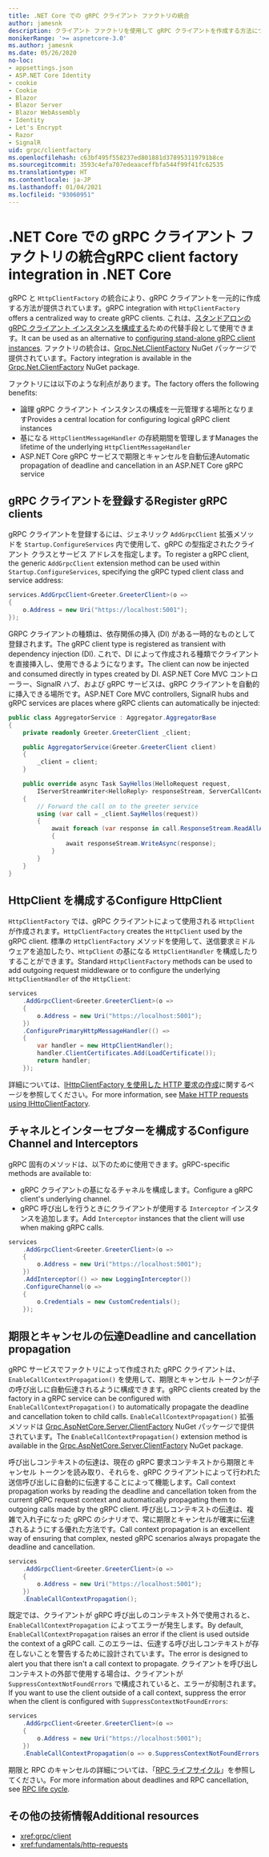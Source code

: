```yaml
---
title: .NET Core での gRPC クライアント ファクトリの統合
author: jamesnk
description: クライアント ファクトリを使用して gRPC クライアントを作成する方法について説明します。
monikerRange: '>= aspnetcore-3.0'
ms.author: jamesnk
ms.date: 05/26/2020
no-loc:
- appsettings.json
- ASP.NET Core Identity
- cookie
- Cookie
- Blazor
- Blazor Server
- Blazor WebAssembly
- Identity
- Let's Encrypt
- Razor
- SignalR
uid: grpc/clientfactory
ms.openlocfilehash: c63bf495f558237ed801881d378953119791b8ce
ms.sourcegitcommit: 3593c4efa707edeaaceffbfa544f99f41fc62535
ms.translationtype: HT
ms.contentlocale: ja-JP
ms.lasthandoff: 01/04/2021
ms.locfileid: "93060951"
---
```

# <a name="grpc-client-factory-integration-in-net-core"></a><span data-ttu-id="cb118-103">.NET Core での gRPC クライアント ファクトリの統合</span><span class="sxs-lookup"><span data-stu-id="cb118-103">gRPC client factory integration in .NET Core</span></span>

<span data-ttu-id="cb118-104">gRPC と `HttpClientFactory` の統合により、gRPC クライアントを一元的に作成する方法が提供されています。</span><span class="sxs-lookup"><span data-stu-id="cb118-104">gRPC integration with `HttpClientFactory` offers a centralized way to create gRPC clients.</span></span> <span data-ttu-id="cb118-105">これは、[スタンドアロンの gRPC クライアント インスタンスを構成する](xref:grpc/client)ための代替手段として使用できます。</span><span class="sxs-lookup"><span data-stu-id="cb118-105">It can be used as an alternative to [configuring stand-alone gRPC client instances](xref:grpc/client).</span></span> <span data-ttu-id="cb118-106">ファクトリの統合は、[Grpc.Net.ClientFactory](https://www.nuget.org/packages/Grpc.Net.ClientFactory) NuGet パッケージで提供されています。</span><span class="sxs-lookup"><span data-stu-id="cb118-106">Factory integration is available in the [Grpc.Net.ClientFactory](https://www.nuget.org/packages/Grpc.Net.ClientFactory) NuGet package.</span></span>

<span data-ttu-id="cb118-107">ファクトリには以下のような利点があります。</span><span class="sxs-lookup"><span data-stu-id="cb118-107">The factory offers the following benefits:</span></span>

* <span data-ttu-id="cb118-108">論理 gRPC クライアント インスタンスの構成を一元管理する場所となります</span><span class="sxs-lookup"><span data-stu-id="cb118-108">Provides a central location for configuring logical gRPC client instances</span></span>
* <span data-ttu-id="cb118-109">基になる `HttpClientMessageHandler` の存続期間を管理します</span><span class="sxs-lookup"><span data-stu-id="cb118-109">Manages the lifetime of the underlying `HttpClientMessageHandler`</span></span>
* <span data-ttu-id="cb118-110">ASP.NET Core gRPC サービスで期限とキャンセルを自動伝達</span><span class="sxs-lookup"><span data-stu-id="cb118-110">Automatic propagation of deadline and cancellation in an ASP.NET Core gRPC service</span></span>

## <a name="register-grpc-clients"></a><span data-ttu-id="cb118-111">gRPC クライアントを登録する</span><span class="sxs-lookup"><span data-stu-id="cb118-111">Register gRPC clients</span></span>

<span data-ttu-id="cb118-112">gRPC クライアントを登録するには、ジェネリック `AddGrpcClient` 拡張メソッドを `Startup.ConfigureServices` 内で使用して、gRPC の型指定されたクライアント クラスとサービス アドレスを指定します。</span><span class="sxs-lookup"><span data-stu-id="cb118-112">To register a gRPC client, the generic `AddGrpcClient` extension method can be used within `Startup.ConfigureServices`, specifying the gRPC typed client class and service address:</span></span>

```csharp
services.AddGrpcClient<Greeter.GreeterClient>(o =>
{
    o.Address = new Uri("https://localhost:5001");
});
```

<span data-ttu-id="cb118-113">GRPC クライアントの種類は、依存関係の挿入 (DI) がある一時的なものとして登録されます。</span><span class="sxs-lookup"><span data-stu-id="cb118-113">The gRPC client type is registered as transient with dependency injection (DI).</span></span> <span data-ttu-id="cb118-114">これで、DI によって作成される種類でクライアントを直接挿入し、使用できるようになります。</span><span class="sxs-lookup"><span data-stu-id="cb118-114">The client can now be injected and consumed directly in types created by DI.</span></span> <span data-ttu-id="cb118-115">ASP.NET Core MVC コントローラー、SignalR ハブ、および gRPC サービスは、gRPC クライアントを自動的に挿入できる場所です。</span><span class="sxs-lookup"><span data-stu-id="cb118-115">ASP.NET Core MVC controllers, SignalR hubs and gRPC services are places where gRPC clients can automatically be injected:</span></span>

```csharp
public class AggregatorService : Aggregator.AggregatorBase
{
    private readonly Greeter.GreeterClient _client;

    public AggregatorService(Greeter.GreeterClient client)
    {
        _client = client;
    }

    public override async Task SayHellos(HelloRequest request,
        IServerStreamWriter<HelloReply> responseStream, ServerCallContext context)
    {
        // Forward the call on to the greeter service
        using (var call = _client.SayHellos(request))
        {
            await foreach (var response in call.ResponseStream.ReadAllAsync())
            {
                await responseStream.WriteAsync(response);
            }
        }
    }
}
```

## <a name="configure-httpclient"></a><span data-ttu-id="cb118-116">HttpClient を構成する</span><span class="sxs-lookup"><span data-stu-id="cb118-116">Configure HttpClient</span></span>

<span data-ttu-id="cb118-117">`HttpClientFactory` では、gRPC クライアントによって使用される `HttpClient` が作成されます。</span><span class="sxs-lookup"><span data-stu-id="cb118-117">`HttpClientFactory` creates the `HttpClient` used by the gRPC client.</span></span> <span data-ttu-id="cb118-118">標準の `HttpClientFactory` メソッドを使用して、送信要求ミドルウェアを追加したり、`HttpClient` の基になる `HttpClientHandler` を構成したりすることができます。</span><span class="sxs-lookup"><span data-stu-id="cb118-118">Standard `HttpClientFactory` methods can be used to add outgoing request middleware or to configure the underlying `HttpClientHandler` of the `HttpClient`:</span></span>

```csharp
services
    .AddGrpcClient<Greeter.GreeterClient>(o =>
    {
        o.Address = new Uri("https://localhost:5001");
    })
    .ConfigurePrimaryHttpMessageHandler(() =>
    {
        var handler = new HttpClientHandler();
        handler.ClientCertificates.Add(LoadCertificate());
        return handler;
    });
```

<span data-ttu-id="cb118-119">詳細については、[IHttpClientFactory を使用した HTTP 要求の作成](xref:fundamentals/http-requests)に関するページを参照してください。</span><span class="sxs-lookup"><span data-stu-id="cb118-119">For more information, see [Make HTTP requests using IHttpClientFactory](xref:fundamentals/http-requests).</span></span>

## <a name="configure-channel-and-interceptors"></a><span data-ttu-id="cb118-120">チャネルとインターセプターを構成する</span><span class="sxs-lookup"><span data-stu-id="cb118-120">Configure Channel and Interceptors</span></span>

<span data-ttu-id="cb118-121">gRPC 固有のメソッドは、以下のために使用できます。</span><span class="sxs-lookup"><span data-stu-id="cb118-121">gRPC-specific methods are available to:</span></span>

* <span data-ttu-id="cb118-122">gRPC クライアントの基になるチャネルを構成します。</span><span class="sxs-lookup"><span data-stu-id="cb118-122">Configure a gRPC client's underlying channel.</span></span>
* <span data-ttu-id="cb118-123">gRPC 呼び出しを行うときにクライアントが使用する `Interceptor` インスタンスを追加します。</span><span class="sxs-lookup"><span data-stu-id="cb118-123">Add `Interceptor` instances that the client will use when making gRPC calls.</span></span>

```csharp
services
    .AddGrpcClient<Greeter.GreeterClient>(o =>
    {
        o.Address = new Uri("https://localhost:5001");
    })
    .AddInterceptor(() => new LoggingInterceptor())
    .ConfigureChannel(o =>
    {
        o.Credentials = new CustomCredentials();
    });
```

## <a name="deadline-and-cancellation-propagation"></a><span data-ttu-id="cb118-124">期限とキャンセルの伝達</span><span class="sxs-lookup"><span data-stu-id="cb118-124">Deadline and cancellation propagation</span></span>

<span data-ttu-id="cb118-125">gRPC サービスでファクトリによって作成された gRPC クライアントは、`EnableCallContextPropagation()` を使用して、期限とキャンセル トークンが子の呼び出しに自動伝達されるように構成できます。</span><span class="sxs-lookup"><span data-stu-id="cb118-125">gRPC clients created by the factory in a gRPC service can be configured with `EnableCallContextPropagation()` to automatically propagate the deadline and cancellation token to child calls.</span></span> <span data-ttu-id="cb118-126">`EnableCallContextPropagation()` 拡張メソッドは [Grpc.AspNetCore.Server.ClientFactory](https://www.nuget.org/packages/Grpc.AspNetCore.Server.ClientFactory) NuGet パッケージで提供されています。</span><span class="sxs-lookup"><span data-stu-id="cb118-126">The `EnableCallContextPropagation()` extension method is available in the [Grpc.AspNetCore.Server.ClientFactory](https://www.nuget.org/packages/Grpc.AspNetCore.Server.ClientFactory) NuGet package.</span></span>

<span data-ttu-id="cb118-127">呼び出しコンテキストの伝達は、現在の gRPC 要求コンテキストから期限とキャンセル トークンを読み取り、それらを、gRPC クライアントによって行われた送信呼び出しに自動的に伝達することによって機能します。</span><span class="sxs-lookup"><span data-stu-id="cb118-127">Call context propagation works by reading the deadline and cancellation token from the current gRPC request context and automatically propagating them to outgoing calls made by the gRPC client.</span></span> <span data-ttu-id="cb118-128">呼び出しコンテキストの伝達は、複雑で入れ子になった gRPC のシナリオで、常に期限とキャンセルが確実に伝達されるようにする優れた方法です。</span><span class="sxs-lookup"><span data-stu-id="cb118-128">Call context propagation is an excellent way of ensuring that complex, nested gRPC scenarios always propagate the deadline and cancellation.</span></span>

```csharp
services
    .AddGrpcClient<Greeter.GreeterClient>(o =>
    {
        o.Address = new Uri("https://localhost:5001");
    })
    .EnableCallContextPropagation();
```

<span data-ttu-id="cb118-129">既定では、クライアントが gRPC 呼び出しのコンテキスト外で使用されると、`EnableCallContextPropagation` によってエラーが発生します。</span><span class="sxs-lookup"><span data-stu-id="cb118-129">By default, `EnableCallContextPropagation` raises an error if the client is used outside the context of a gRPC call.</span></span> <span data-ttu-id="cb118-130">このエラーは、伝達する呼び出しコンテキストが存在しないことを警告するために設計されています。</span><span class="sxs-lookup"><span data-stu-id="cb118-130">The error is designed to alert you that there isn't a call context to propagate.</span></span> <span data-ttu-id="cb118-131">クライアントを呼び出しコンテキストの外部で使用する場合は、クライアントが `SuppressContextNotFoundErrors` で構成されていると、エラーが抑制されます。</span><span class="sxs-lookup"><span data-stu-id="cb118-131">If you want to use the client outside of a call context, suppress the error when the client is configured with `SuppressContextNotFoundErrors`:</span></span>

```csharp
services
    .AddGrpcClient<Greeter.GreeterClient>(o =>
    {
        o.Address = new Uri("https://localhost:5001");
    })
    .EnableCallContextPropagation(o => o.SuppressContextNotFoundErrors = true);
```

<span data-ttu-id="cb118-132">期限と RPC のキャンセルの詳細については、「[RPC ライフサイクル](https://www.grpc.io/docs/guides/concepts/#rpc-life-cycle)」を参照してください。</span><span class="sxs-lookup"><span data-stu-id="cb118-132">For more information about deadlines and RPC cancellation, see [RPC life cycle](https://www.grpc.io/docs/guides/concepts/#rpc-life-cycle).</span></span>

## <a name="additional-resources"></a><span data-ttu-id="cb118-133">その他の技術情報</span><span class="sxs-lookup"><span data-stu-id="cb118-133">Additional resources</span></span>

* <xref:grpc/client>
* <xref:fundamentals/http-requests>
